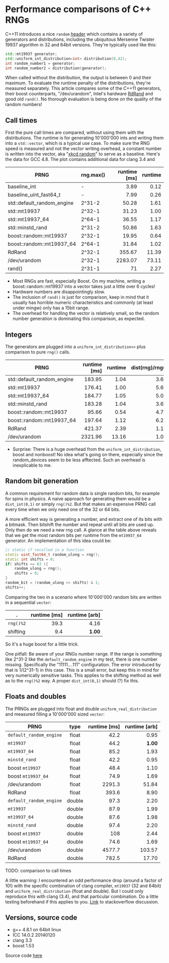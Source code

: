 # Performance comparisons of C++ RNGs
C++11 introduces a nice `random` [header][3] which contains a variety of generators and distributions, including the ubiquitous Mersenne Twister 19937 algorithm in 32 and 64bit versions. They're typically used like this:

```c++
std::mt19937 generator;
std::uniform_int_distribution<int> distribution(0,42);
int random_number1 = generator;
int random_number2 = distribution(generator);
```
When called without the distribution, the output is between 0 and their maximum. To evaluate the runtime penalty of the distributions, they're measured separately.
This article compares some of the C++11 generators, their boost counterparts, "/dev/urandom", Intel's hardware [RdRand][6] and good old `rand()`.  No thorough evaluation is being done on the quality of the random numbers! 

## Call times

First the pure call times are compared, without using them with the distributions. The runtime is for generating 10'000'000 ints and writing them into a `std::vector`, which is a typical use case. To make sure the RNG speed is measured and not the vector writing overhead, a constant number is written into the vector, aka "[xkcd random][4]" to serve as a baseline. Here's the data for GCC 4.8. The plot contains additional data for clang 3.4 and 

PRNG	|	rng.max()	|	runtime [ms]	|	runtime
--------- | --------------------- | -------------------: | ---------:
baseline_int	|	-	|	3.89	|	0.12
baseline_uint_fast64_t	|	-	|	7.99	|	0.26
std::default_random_engine	|	2^31-2	|	50.28	|	1.61
std::mt19937	|	2^32-1	|	31.23	|	1.00
std::mt19937_64	|	2^64-1	|	36.55	|	1.17
std::minstd_rand	|	2^31-2	|	50.86	|	1.63
boost::random::mt19937	|	2^32-1	|	19.95	|	0.64
boost::random::mt19937_64	|	2^64-1	|	31.84	|	1.02
RdRand	|	2^32-1	|	355.67	|	11.39
/dev/urandom	|	2^32-1	|	2283.07	|	73.11
rand()	|	2^31-1	|	71	|	2.27

- Most RNGs are fast, especially Boost. On my machine, writing a boost::random::mt19937 into a vector takes just a little over 6 cycles!
- Hardware numbers are disappointingly slow.
- The inclusion of `rand()` is just for comparison, keep in mind that it usually has horrible numeric characteristics and commonly (at least under mingw) only has a 15bit range.
- The overhead for handling the vector is relatively small, so the random number generation is dominating this comparison, as expected.

## Integers
The generators are plugged into a `uniform_int_distribution<>` plus comparison to pure `rng()` calls.

PRNG                   | runtime [ms] | runtime | dist(rng)/rng() | dist(rng)-rng()
---------------------- | -----------: | ------: | --------------: | ---:
std::default_random_engine	|	183.95	|	1.04	|	3.66	|	133.67
std::mt19937	|	176.41	|	1.00	|	5.65	|	145.18
std::mt19937_64	|	184.77	|	1.05	|	5.06	|	148.22
std::minstd_rand	|	183.28	|	1.04	|	3.60	|	132.42
boost::random::mt19937	|	95.66	|	0.54	|	4.79	|	75.71
boost::random::mt19937_64	|	197.64	|	1.12	|	6.21	|	165.80
RdRand	|	421.37	|	2.39	|	1.18	|	65.70
/dev/urandom	|	2321.96	|	13.16	|	1.02	|	38.89

- Surprise: There is a huge overhead from the `uniform_int_distribution`, boost and nonboost! No idea what's going on there, especially since the random_devices seem to be less afftected. Such an overhead is inexplicable to me.

## Random bit generation
A common requirement for random data is single random bits, for example for spins in physics. A naive approach for generating them would be a `dist_int(0,1)` or simply `rng()%2`. But that makes an expensive PRNG call every time when we only need one of the 32 or 64 bits.

A more efficient way is generating a number, and extract one of its bits with a bitmask. Then bitshift the number and repeat until all bits are used up. Only then do we need a new rng call. A glance at the table above reveals that we get the most random bits per runtime from the `mt19937_64` generator. An implementation of this idea could be:

```c++
// static if recalled in a function
static uint_fast64_t random_ulong = rng();
static int shifts = 0;
if( shifts >= 63 ){
	random_ulong = rng();
	shifts = 0;
}
random_bit = (random_ulong >> shifts) & 1;
shifts++;
```

Comparing the two in a scenario where 10'000'000 random bits are written in a sequential `vector`:

. | runtime [ms] | runtime [arb]
--- | ---: | ---:
`rng()%2` | 39.3 | 4.16
shifting | 9.4 | **1.00**

So it's a huge boost for a little trick.

One pitfall: Be aware of your RNGs number range. If the range is something like 2^31-2 like the `default_random_engine` in my test, there is one number missing. Specifically the "11111....111" configuration. The error introduced by that is 1/(2^31-1) in this case. This is a small error, but keep this in mind for very numerically sensitive tasks. This applies to the shifting method as well as to the `rng()%2` way. A proper `dist_int(0,1)` should (?) fix this.

## Floats and doubles

The PRNGs are plugged into float and double `uniform_real_distribution` and measured filling a 10'000'000 sized `vector`:

PRNG | type | runtime [ms] | runtime [arb]
--- | :---: | ---: | ---:
`default_random_engine` 	|	 float  	|	42.2	|	0.95
`mt19937`               	|	 float  	|	44.2	|	**1.00**
`mt19937_64`            	|	 float  	|	85.2	|	1.93
`minstd_rand`           	|	 float  	|	42.2	|	0.95
boost `mt19937`           	|	 float  	|	48.4	|	1.10
boost `mt19937_64`           	|	 float  	|	74.9	|	1.69
/dev/urandom            	|	 float  	|	2291.3	|	51.84
RdRand                  	|	 float  	|	393.6	|	8.90
`default_random_engine` 	|	 double 	|	97.3	|	2.20
`mt19937`               	|	 double 	|	87.9	|	1.99
`mt19937_64`            	|	 double 	|	87.6	|	1.98
`minstd_rand`           	|	 double 	|	97.4	|	2.20
boost `mt19937`           	|	 double 	|	108	|	2.44
boost `mt19937_64`           	|	 double 	|	74.6	|	1.69
/dev/urandom            	|	 double 	|	4577.7	|	103.57
RdRand                  	|	 double 	|	782.5	|	17.70

TODO: comparison to call times

A little warning: I encountered an odd performance drop (around a factor of 10!) with the specific combination of clang compiler, `mt19937` (32 and 64bit) and `uniform_real_distribution` (float and double). But I could only reproduce this with clang (3.4), and that particular combination. Do a little testing beforehand if this applies to you. [Link][1] to stackoverflow discussion.

## Versions, source code
- g++ 4.8.1 on 64bit linux
- ICC 14.0.2 20140120
- clang 3.3
- boost 1.53

Source code [here][2]


  [1]: http://stackoverflow.com/questions/23240586
  [2]: https://github.com/s9w/perf_cpp_random
  [3]: http://www.cplusplus.com/reference/random/
  [4]: http://xkcd.com/221/
  [5]: http://www.boost.org/doc/libs/1_55_0/doc/html/boost_random/reference.html#boost_random.reference.generators
  [6]: http://en.wikipedia.org/wiki/RdRand
